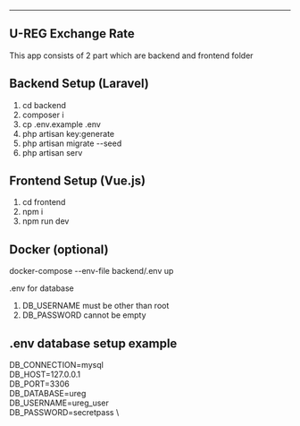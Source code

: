 --------------------
U-REG Exchange Rate
--------------------

This app consists of 2 part which are backend and frontend folder

Backend Setup (Laravel)
---------------------------------------------------
1. cd backend
2. composer i
3. cp .env.example .env
4. php artisan key:generate
5. php artisan migrate --seed
6. php artisan serv


Frontend Setup (Vue.js)
---------------------------------------------------
1. cd frontend
2. npm i
3. npm run dev

Docker (optional)
---------------------------------------------------
docker-compose --env-file backend/.env up

.env for database 
1. DB_USERNAME must be other than root
2. DB_PASSWORD cannot be empty

.env database setup example
----------------------
DB_CONNECTION=mysql \
DB_HOST=127.0.0.1 \
DB_PORT=3306 \
DB_DATABASE=ureg \
DB_USERNAME=ureg_user \
DB_PASSWORD=secretpass \

